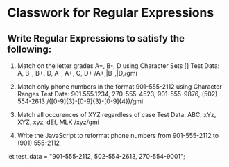 # Classwork for Regular Expressions

## Write Regular Expressions to satisfy the following:

1. Match on the letter grades A+, B-, D using Character Sets []
Test Data: A, B-, B+, D, A-, A+, C, D+
/A\+,|B\-,|D,/gmi


2. Match only phone numbers in the format 901-555-2112 using Character Ranges
Test Data: 901.555.1234, 270-555-4523, 901-555-9876, (502) 554-2613 
/([0-9]{3}-[0-9]{3}-[0-9]{4})/gmi



3. Match all occurences of XYZ regardless of case
Test Data: ABC, xYz, XYZ, xyz, dEf, MLK
/xyz/gmi

4. Write the JavaScript to reformat phone numbers from 901-555-2112 to (901) 555-2112

let test_data = "901-555-2112, 502-554-2613, 270-554-9001";

